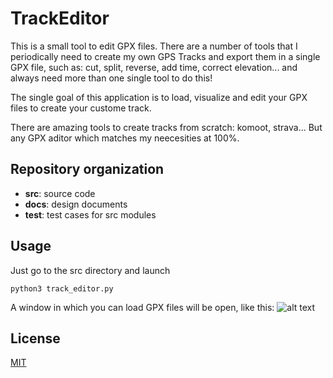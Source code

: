 # TrackEditor

This is a small tool to edit GPX files. There are a number of tools that I periodically need to create my own GPS Tracks and export them in a single GPX file, such as: cut, split, reverse, add time, correct elevation... and always need more than one single tool to do this!

The single goal of this application is to load, visualize and edit your GPX files to create your custome track.

There are amazing tools to create tracks from scratch: komoot, strava... But any GPX aditor which matches my neecesities at 100%.

## Repository organization
- **src**: source code
- **docs**: design documents
- **test**: test cases for src modules

## Usage
Just go to the src directory and launch
```
python3 track_editor.py
```

A window in which you can load GPX files will be open, like this:
![alt text](https://github.com/alguerre/TrackEditor/blob/master/docs/using_sample.png?raw=true)

## License
[MIT](https://choosealicense.com/licenses/mit/)



